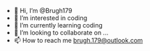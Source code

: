 - 👋 Hi, I’m @Brugh179
- 👀 I’m interested in coding
- 🌱 I’m currently learning coding
- 💞️ I’m looking to collaborate on ...
- 📫 How to reach me brugh.179@outlook.com

<!---
Brugh179/Brugh179 is a ✨ special ✨ repository because its `README.md` (this file) appears on your GitHub profile.
You can click the Preview link to take a look at your changes.
--->
